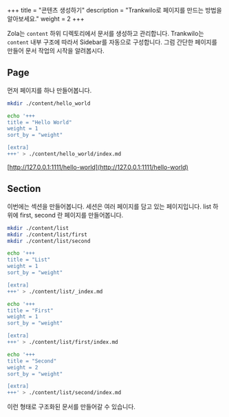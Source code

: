 +++
title = "콘텐츠 생성하기"
description = "Trankwilo로 페이지를 만드는 방법을 알아보세요."
weight = 2
+++

Zola는 `content` 하위 디렉토리에서 문서를 생성하고 관리합니다. Trankwilo는 `content` 내부 구조에 따라서 Sidebar를 자동으로 구성합니다. 그럼 간단한 페이지를 만들어 문서 작업의 시작을 알려봅시다.

## Page

먼저 페이지를 하나 만들어봅니다.

```bash
mkdir ./content/hello_world

echo '+++
title = "Hello World"
weight = 1
sort_by = "weight"

[extra]
+++' > ./content/hello_world/index.md
```

[http://127.0.0.1:1111/hello-world](http://127.0.0.1:1111/hello-world)

## Section

이번에는 섹션을 만들어봅니다. 세션은 여러 페이지를 담고 있는 페이지입니다. list 하위에 first, second 란 페이지를 만들어봅니다.

```bash
mkdir ./content/list
mkdir ./content/list/first
mkdir ./content/list/second

echo '+++
title = "List"
weight = 1
sort_by = "weight"

[extra]
+++' > ./content/list/_index.md

echo '+++
title = "First"
weight = 1
sort_by = "weight"

[extra]
+++' > ./content/list/first/index.md

echo '+++
title = "Second"
weight = 2
sort_by = "weight"

[extra]
+++' > ./content/list/second/index.md
```

이런 형태로 구조화된 문서를 만들어갈 수 있습니다.
